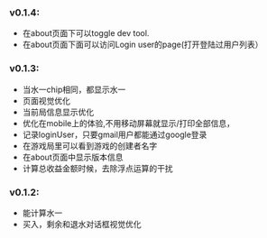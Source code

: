 
### v0.1.4:
- 在about页面下可以toggle dev tool.
- 在about页面下面可以访问Login user的page(打开登陆过用户列表）

### v0.1.3: 
- 当水一chip相同，都显示水一
- 页面视觉优化
- 当前局信息显示优化
- 优化在mobile上的体验,不用移动屏幕就显示/打印全部信息，
- 记录loginUser，只要gmail用户都能通过google登录
- 在游戏局里可以看到游戏的创建者名字
- 在about页面中显示版本信息
- 计算总收益金额时候，去除浮点运算的干扰
  
  
### v0.1.2: 
- 能计算水一
- 买入，剩余和退水对话框视觉优化